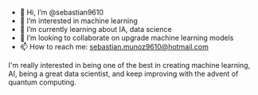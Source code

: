 - 👋 Hi, I’m @sebastian9610
- 👀 I’m interested in machine learning
- 🌱 I’m currently learning about IA, data science
- 💞️ I’m looking to collaborate on upgrade machine learning models
- 📫 How to reach me: sebastian.munoz9610@hotmail.com

I'm really interested in being one of the best in creating machine learning, AI, being a great data scientist, and keep improving with the advent of quantum computing.
